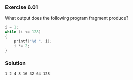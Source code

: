 ### Exercise 6.01

What output does the following program fragment produce?

```c
i = 1;
while (i <= 128)
{
    printf("%d ", i);
    i *= 2;
}
```
### Solution

`1 2 4 8 16 32 64 128`
